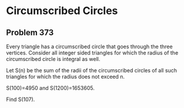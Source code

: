 #  Circumscribed Circles
## Problem 373



Every triangle has a circumscribed circle that goes through the three vertices.
Consider all integer sided triangles for which the radius of the circumscribed circle is integral as well.


Let S(n) be the sum of the radii of the circumscribed circles of all such triangles for which the radius does not exceed n.

S(100)=4950 and S(1200)=1653605.


Find S(107).




